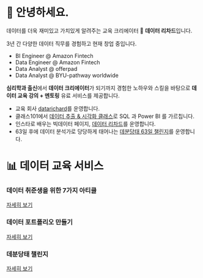 # 👋 안녕하세요. 

데이터를 더욱 재미있고 가치있게 알려주는 교육 크리에이터 📔 **데이터 리차드**입니다.

3년 간 다양한 데이터 직무를 경험하고 현재 창업 중입니다.

- BI Engineer @ Amazon Fintech
- Data Engineer @ Amazon Fintech
- Data Analyst @ offerpad
- Data Analyst @ BYU-pathway worldwide

**심리학과 출신**에서 **데이터 크리에이터**가 되기까지 경험한 노하우와 스킬을 바탕으로 
**데이터 교육 강의 + 멘토링** 유료 서비스를 제공합니다.

- 교육 회사 [datarichard](https://datarichard.liveklass.com/)를 운영합니다. 
- 클래스101에서 [데이터 추출 & 시각화 클래스](https://class101.net/ko/products/yse7gv1a8lmuLKa9v9sX)로 SQL 과 Power BI 를 가르칩니다.
- 인스타로 배우는 빅데이터 페이지, [데이터 리차드](https://www.instagram.com/data_richard/)를 운영합니다.
- 63일 후에 데이터 분석가로 당당하게 태어나는 [데분당태 63일 챌린지](https://datarichard.notion.site/DBDT-Challenge-05207df60cda465eac6cf478d3203231)를 운영합니다.

# 📊 데이터 교육 서비스

### 데이터 취준생을 위한 7가지 아티클
[자세히 보기](https://datarichard.notion.site/datarichard/e60cd96575df4f62af0c05456d3a42fb?v=7a2a90dddfef4ec19cd46cb33d0d573f)

### 데이터 포트폴리오 만들기
[자세히 보기](https://pfdatarichard.carrd.co/)

### 데분당태 챌린지
[자세히 보기](https://debundante.carrd.co/)

